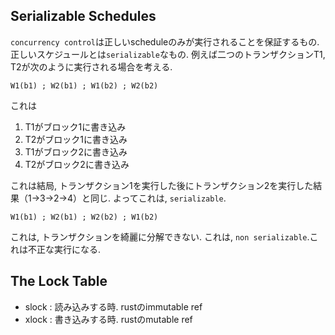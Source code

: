 ## Serializable Schedules
`concurrency control`は正しいscheduleのみが実行されることを保証するもの.
正しいスケジュールとは`serializable`なもの.
例えば二つのトランザクションT1, T2が次のように実行される場合を考える.
```
W1(b1) ; W2(b1) ; W1(b2) ; W2(b2)
```
これは
1. T1がブロック1に書き込み
2. T2がブロック1に書き込み
3. T1がブロック2に書き込み
4. T2がブロック2に書き込み

これは結局, トランザクション1を実行した後にトランザクション2を実行した結果（1->3->2->4）と同じ.
よってこれは, `serializable`.

```
W1(b1) ; W2(b1) ; W2(b2) ; W1(b2)
```
これは, トランザクションを綺麗に分解できない. これは, `non serializable`.これは不正な実行になる.

## The Lock Table
- slock : 読み込みする時. rustのimmutable ref
- xlock : 書き込みする時. rustのmutable ref